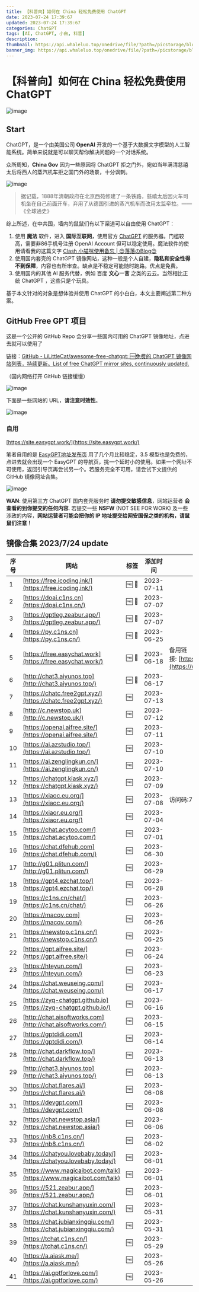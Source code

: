 ```yaml
---
title: 【科普向】如何在 China 轻松免费使用 ChatGPT
date: 2023-07-24 17:39:67
updated: 2023-07-24 17:39:67
categories: ChatGPT
tags: [AI, ChatGPT, 小白, 科普]
description:
thumbnail: https://api.whaleluo.top/onedrive/file/?path=/picstorage/blog/img/202307241743871.png
banner_img: https://api.whaleluo.top/onedrive/file/?path=/picstorage/blog/img/202307241743871.png
---
```


# 【科普向】如何在 China 轻松免费使用 ChatGPT

![image](https://api.whaleluo.top/onedrive/file/?path=/picstorage/blog/img/202307241743871.png&webp=true)

## Start

ChatGPT，是一个由美国公司 **OpenAI** 开发的一个基于大数据文字模型的人工智能系统。简单来说就是可以聊天帮你解决问题的一个对话系统。

众所周知，**China Gov** 因为一些原因将 ChatGPT 拒之门外，宛如当年满清慈禧太后将西人的蒸汽机车拒之国门外的场景，十分讽刺。

![image](https://api.whaleluo.top/onedrive/file/?path=/picstorage/blog/img/how-to-ues-free-ChatGPT-in-China-chixitaihou.png&webp=true)

> 据记载，1888年清朝政府在北京西苑修建了一条铁路，慈禧太后因火车司机坐在自己前面开车，弃用了从德国引进的蒸汽机车而改用太监牵拉。——《全球通史》

综上所述，在中共国，墙内的鼠鼠们有以下渠道可以自由使用 ChatGPT：

1. 使用 **魔法** 软件，进入 **国际互联网**，使用官方 [ChatGPT](https://chat.openai.com/) 的服务器。门槛较高，需要非86手机号注册 OpenAI Account 但可以稳定使用。魔法软件的使用请看我的这篇文字 [Clash 小猫咪使用备忘 | 😊落落のBlog😊](https://whaleluo.top/clash-proxy-guide/)
2. 使用国内套壳的 ChatGPT 镜像网站，这种一般是个人自建，**隐私和安全性得不到保障**，内容也有所审查。缺点是不稳定可能随时跑路。优点是免费。
3. 使用国内的其他 AI 服务代替，例如 百度 **文心一言** 之类的云云。当然相比正统 ChatGPT ，这些只是个玩具。

基于本文针对的对象是想体验并使用 ChatGPT 的小白白，本文主要阐述第二种方案。

## GitHub Free GPT 项目

这是一个公开的 GitHub Repo 会分享一些国内可用的 ChatGPT 镜像地址，点进去就可以使用了

链接：[GitHub - LiLittleCat/awesome-free-chatgpt: 🆓免费的 ChatGPT 镜像网站列表，持续更新。List of free ChatGPT mirror sites, continuously updated.](https://github.com/LiLittleCat/awesome-free-chatgpt/tree/main)

（国内网络打开 GitHub 链接缓慢）

![image](https://api.whaleluo.top/onedrive/file/?path=/picstorage/blog/img/how-to-ues-free-ChatGPT-in-China-github-free-gpt-repo.png&webp=true)

下面是一些网站的 URL，**请注意时效性**。

![image](https://api.whaleluo.top/onedrive/file/?path=/picstorage/blog/img/how-to-ues-free-ChatGPT-in-China-url.png&webp=true)

### 自用

[https://site.easygpt.work/](https://site.easygpt.work/)

笔者自用的是 [EasyGPT地址发布页](https://site.easygpt.work/) 用了几个月比较稳定，3.5 模型也是免费的，点进去就会出现一个 EasyGPT 的导航页，挑一个延时小的使用。如果一个网址不可使用，返回引导页再尝试另一个。若服务完全不可用，请尝试下文提供的 GitHub 镜像网址合集。

![image](https://api.whaleluo.top/onedrive/file/?path=/picstorage/blog/img/how-to-ues-free-ChatGPT-in-China-index.png&webp=true)

**WAN**: 使用第三方 ChatGPT 国内套壳服务时 **请勿提交敏感信息**，网站运营者 **会查看的到你提交的任何内容**. 若提交一些 **NSFW** (NOT SEE FOR WORK) 及一些涉政的内容，**网站运营者可能会把你的 IP 地址提交给网安国保之类的机构，请鼠鼠们注意！**

## 镜像合集 2023/7/24 update

| 序号 | 网站                                                               | 标签  | 添加时间   | 备注                                                            |
| ---- | ------------------------------------------------------------------ | ----- | ---------- | --------------------------------------------------------------- |
| 1    | [https://free.icoding.ink/](https://free.icoding.ink/)             | 🆓 💪 | 2023-07-11 |                                                                 |
| 2    | [https://doai.c1ns.cn](https://doai.c1ns.cn/)                      | 🆓 💪 | 2023-07-07 |                                                                 |
| 3    | [https://gptleg.zeabur.app/](https://gptleg.zeabur.app/)           | 🆓 💪 | 2023-07-07 |                                                                 |
| 4    | [https://py.c1ns.cn](https://py.c1ns.cn/)                          | 🆓 💪 | 2023-06-25 |                                                                 |
| 5    | [https://free.easychat.work](https://free.easychat.work/)          | 🆓 💪 | 2023-06-18 | 备用链接: [https://www.easygpt.work](https://www.easygpt.work/) |
| 6    | [http://chat3.aiyunos.top](http://chat3.aiyunos.top/)              | 🆓 💪 | 2023-06-17 |                                                                 |
| 7    | [https://chatc.free2gpt.xyz/](https://chatc.free2gpt.xyz/)         | 🆓    | 2023-07-13 |                                                                 |
| 8    | [http://c.newstop.uk](http://c.newstop.uk/)                        | 🆓    | 2023-07-12 |                                                                 |
| 9    | [https://openai.aifree.site/](https://openai.aifree.site/)         | 🆓    | 2023-07-11 |                                                                 |
| 10   | [https://ai.azstudio.top/](https://ai.azstudio.top/)               | 🆓    | 2023-07-10 |                                                                 |
| 11   | [https://ai.zenglingkun.cn/](https://ai.zenglingkun.cn/)           | 🆓    | 2023-07-10 |                                                                 |
| 12   | [https://chatgpt.kiask.xyz/](https://chatgpt.kiask.xyz/)           | 🆓    | 2023-07-09 |                                                                 |
| 13   | [https://xiaoc.eu.org/](https://xiaoc.eu.org/)                     | 🆓    | 2023-07-08 | 访问码:754685.                                                  |
| 14   | [https://xiaor.eu.org/](https://xiaor.eu.org/)                     | 🆓    | 2023-07-04 |                                                                 |
| 15   | [https://chat.acytoo.com/](https://chat.acytoo.com/)               | 🆓    | 2023-07-01 |                                                                 |
| 16   | [https://chat.dfehub.com](https://chat.dfehub.com/)                | 🆓    | 2023-06-30 |                                                                 |
| 17   | [http://g01.plitun.com/](http://g01.plitun.com/)                   | 🆓    | 2023-06-29 |                                                                 |
| 18   | [https://gpt4.ezchat.top/](https://gpt4.ezchat.top/)               | 🆓    | 2023-06-28 |                                                                 |
| 19   | [https://c1ns.cn/chat/](https://c1ns.cn/chat/)                     | 🆓    | 2023-06-26 |                                                                 |
| 20   | [https://macqv.com](https://macqv.com/)                            | 🆓    | 2023-06-26 |                                                                 |
| 21   | [https://newstop.c1ns.cn/](https://newstop.c1ns.cn/)               | 🆓    | 2023-06-25 |                                                                 |
| 22   | [https://gpt.aifree.site/](https://gpt.aifree.site/)               | 🆓    | 2023-06-24 |                                                                 |
| 23   | [https://hteyun.com/](https://hteyun.com/)                         | 🆓    | 2023-06-23 |                                                                 |
| 24   | [https://chat.weuseing.com/](https://chat.weuseing.com/)           | 🆓    | 2023-06-17 |                                                                 |
| 25   | [https://zyq-chatgpt.github.io](https://zyq-chatgpt.github.io/)    | 🆓    | 2023-06-16 |                                                                 |
| 26   | [http://chat.aisoftworks.com](http://chat.aisoftworks.com/)        | 🆓    | 2023-06-15 |                                                                 |
| 27   | [https://gptdidi.com/](https://gptdidi.com/)                       | 🆓    | 2023-06-14 |                                                                 |
| 28   | [http://chat.darkflow.top/](http://chat.darkflow.top/)             | 🆓    | 2023-06-13 |                                                                 |
| 29   | [http://chat3.aiyunos.top](http://chat3.aiyunos.top/)              | 🆓    | 2023-06-13 |                                                                 |
| 30   | [https://chat.flares.ai/](https://chat.flares.ai/)                 | 🆓    | 2023-06-08 |                                                                 |
| 31   | [https://devgpt.com/](https://devgpt.com/)                         | 🆓    | 2023-06-08 |                                                                 |
| 32   | [https://chat.newstop.asia/](https://chat.newstop.asia/)           | 🆓    | 2023-06-06 |                                                                 |
| 33   | [https://nb8.c1ns.cn/](https://nb8.c1ns.cn/)                       | 🆓    | 2023-06-02 |                                                                 |
| 34   | [https://chatyou.lovebaby.today/](https://chatyou.lovebaby.today/) | 🆓    | 2023-06-01 |                                                                 |
| 35   | [https://www.magicaibot.com/talk](https://www.magicaibot.com/talk) | 🆓    | 2023-06-01 |                                                                 |
| 36   | [https://521.zeabur.app/](https://521.zeabur.app/)                 | 🆓    | 2023-06-01 |                                                                 |
| 37   | [https://chat.kunshanyuxin.com/](https://chat.kunshanyuxin.com/)   | 🆓    | 2023-05-31 |                                                                 |
| 38   | [https://chat.jubianxingqiu.com/](https://chat.jubianxingqiu.com/) | 🆓    | 2023-05-31 |                                                                 |
| 39   | [https://tchat.c1ns.cn/](https://tchat.c1ns.cn/)                   | 🆓    | 2023-05-29 |                                                                 |
| 40   | [https://a.aiask.me/](https://a.aiask.me/)                         | 🆓    | 2023-05-26 |                                                                 |
| 41   | [https://ai.gptforlove.com/](https://ai.gptforlove.com/)           | 🆓    | 2023-05-26 |
